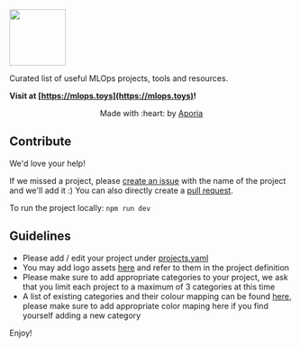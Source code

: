 <img src="assets/icons/logo.png" width="100" />

Curated list of useful MLOps projects, tools and resources.

**Visit at [https://mlops.toys](https://mlops.toys)!**

<p align="center">Made with :heart: by <a href="https://www.aporia.com?utm_source=github&utm_medium=github&utm_campaign=mlops-toys" target="_blank">Aporia</a></p>

## Contribute

We'd love your help! 

If we missed a project, please [create an issue](https://github.com/aporia-ai/mlops.toys/issues/new) with the name of the project and we'll add it :) You can also directly create a [pull request](https://github.com/aporia-ai/mlops.toys/edit/main/store/data/projects.yaml).

To run the project locally: `npm run dev`

## Guidelines

- Please add / edit your project under [projects.yaml](store/data/projects.yaml)
- You may add logo assets [here](static/images/projects/) and refer to them in the project definition
- Please make sure to add appropriate categories to your project, we ask that you limit each project to a maximum of 3 categories at this time
- A list of existing categories and their colour mapping can be found [here](store/index.js#L6), please make sure to add appropriate color maping here if you find yourself adding a new category


Enjoy!
